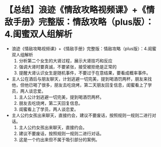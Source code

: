 # 【总结】浪迹《情敌攻略视频课》+《情敌手册》完整版：情敌攻略（plus版）：4.闺蜜双人组解析

-   浪迹《情敌攻略视频课》+《情敌手册》完整版：情敌攻略（plus版）：4.闺蜜双人组解析
    1.  分析第二个女生的大肾过程，展示大肾技巧和反应
    2.  强调大肾时要真诚，不要紧张，接受被拒绝是正常的
    3.  提醒大肾认识女生是随机事件，不要过于在意结果，要看成概率事件。
-   主人公在酒后与朋友聊天，计划逃避一切完美，提到喝酒罚两杯，朋友来找他，但他已喝了很多，朋友去吃烧烤，第二天朋友回复信息，闺蜜看上了学员，两人谈恋爱。
    1.  主人公计划逃避一切完美，提到喝酒罚两杯。
    2.  朋友去吃烧烤，第二天回复信息。
    3.  闺蜜看上了学员，两人谈恋爱。
-   主人公约女孩出来聊天，直接约会，建议不要废话，按照规则一规则二进行对话。
    1.  主人公约女孩出来聊天，直接约会。
    2.  建议不要废话，按照规则一规则二进行对话。
    3.  这是一个约出来但不属于吸引部分的案例。